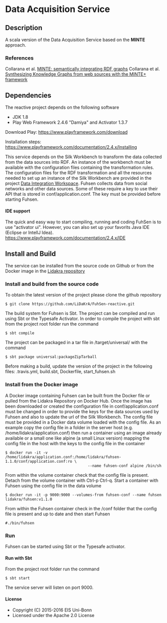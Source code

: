 # Data Acquisition Service

## Description
A scala version of the Data Acquisition Service based on the **MINTE** approach.

### References
Collarana et al. [MINTE: semantically integrating RDF graphs](https://www.researchgate.net/project/MINTE-A-Semantic-Integration-Approach-for-RDF-Graphs)
Collarana et al. [Synthesizing Knowledge Graphs from web sources with the MINTE+ framework](https://www.researchgate.net/publication/325381996_Synthesizing_Knowledge_Graphs_from_web_sources_with_the_MINTE_framework)

## Dependencies
The reactive project depends on the following software

* JDK 1.8
* Play Web Framework 2.4.6 "Damiya" and Activator 1.3.7

Download Play: https://www.playframework.com/download

Installation steps: https://www.playframework.com/documentation/2.4.x/Installing

This service depends on the Silk Workbench to transform the data collected from the data sources into RDF.
An instance of the workbench must be available with the configuration files containing the transformation rules.
The configuration files for the RDF transformation and all the resources needed to set up an instance of the Silk Workbench are 
provided in the project [Data Integration Workspace](https://github.com/LiDaKrA/data-integration-workspace).
Fuhsen collects data from social networks and other data sources. Some of these require a key to use their API that is 
stored in conf/application.conf. The key must be provided before starting Fuhsen. 

#### IDE support 
The quick and easy way to start compiling, running and coding FuhSen is to use "activator ui".
However, you can also set up your favorits Java IDE (Eclipse or IntellJ Idea). https://www.playframework.com/documentation/2.4.x/IDE

## Install and Build
The service can be installed from the source code on Github or from the Docker image in the [Lidakra repository](https://hub.docker.com/r/lidakra/)

### Install and build from the source code  
To obtain the latest version of the project please clone the github repository

    $ git clone https://github.com/LiDaKrA/FuhSen-reactive.git

The build system for Fuhsen is Sbt. The project can be compiled and run using Sbt or the Typesafe Activator. In order to compile the project with sbt from the project root folder run the command

    $ sbt compile

The project can be packaged in a tar file in /target/universal/ with the command

    $ sbt package universal:packageZipTarball 


Before making a build, update the version of the project in the following files:
.travis.yml, build.sbt, Dockerfile, start_fuhsen.sh

### Install from the Docker image
A Docker image containing Fuhsen can be built from the Docker file or pulled from the Lidakra Repository on Docker Hub.
Once the image has been downloaded or created the configuration file in conf/application.conf must be changed in order to provide
the keys for the data sources used by Fuhsen and also to update the url of the Silk Workbench.
The config file must be provided in a Docker data volume loaded with the config file. As an example copy the config file in 
a folder in the server host (e.g. /home/lidakra/application.conf) then run a container using an image
already available or a small one like alpine (a small Linux version) mapping the config file in the host with the keys to the config file in the container

    $ docker run -it -v /home/lidakra/application.conf:/home/lidakra/fuhsen-1.1.0/conf/application.conf:ro \
                                         --name fuhsen-conf alpine /bin/sh

From within the volume container check that the config file is present. Detach from the volume container with Ctrl-p Ctrl-q.
Start a container with Fuhsen using the config file in the data volume

    $ docker run -it -p 9000:9000 --volumes-from fuhsen-conf --name fuhsen lidakra/fuhsen:v1.1.0

From within the Fuhsen container check in the /conf folder that the config file is present and up to date and then start Fuhsen

    #./bin/fuhsen 


### Run
Fuhsen can be started using Sbt or the Typesafe activator.

#### Run with Sbt
From the project root folder run the command

    $ sbt start

The service server will listen on port 9000.

#### License

* Copyright (C) 2015-2016 EIS Uni-Bonn
* Licensed under the Apache 2.0 License


